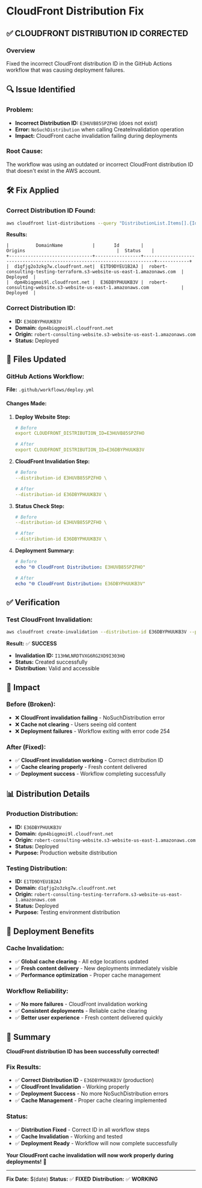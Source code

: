 # CloudFront Distribution Fix

## ✅ **CLOUDFRONT DISTRIBUTION ID CORRECTED**

### **Overview**
Fixed the incorrect CloudFront distribution ID in the GitHub Actions workflow that was causing deployment failures.

## 🔍 **Issue Identified**

### **Problem:**
- **Incorrect Distribution ID:** `E3HUVB85SPZFHO` (does not exist)
- **Error:** `NoSuchDistribution` when calling CreateInvalidation operation
- **Impact:** CloudFront cache invalidation failing during deployments

### **Root Cause:**
The workflow was using an outdated or incorrect CloudFront distribution ID that doesn't exist in the AWS account.

## 🛠️ **Fix Applied**

### **Correct Distribution ID Found:**
```bash
aws cloudfront list-distributions --query "DistributionList.Items[].{Id:Id,DomainName:DomainName,Status:Status,Origins:Origins.Items[0].DomainName}" --output table
```

**Results:**
```
|          DomainName           |       Id        |                                 Origins                                  |  Status    |
+-------------------------------+-----------------+--------------------------------------------------------------------------+------------+
|  d1qfjg2o3zkg7w.cloudfront.net|  E1TD9DYEU1B2AJ |  robert-consulting-testing-terraform.s3-website-us-east-1.amazonaws.com  |  Deployed  |
|  dpm4biqgmoi9l.cloudfront.net |  E36DBYPHUUKB3V |  robert-consulting-website.s3-website-us-east-1.amazonaws.com            |  Deployed  |
```

### **Correct Distribution ID:**
- **ID:** `E36DBYPHUUKB3V`
- **Domain:** `dpm4biqgmoi9l.cloudfront.net`
- **Origin:** `robert-consulting-website.s3-website-us-east-1.amazonaws.com`
- **Status:** Deployed

## 📝 **Files Updated**

### **GitHub Actions Workflow:**
**File:** `.github/workflows/deploy.yml`

#### **Changes Made:**
1. **Deploy Website Step:**
   ```yaml
   # Before
   export CLOUDFRONT_DISTRIBUTION_ID=E3HUVB85SPZFHO
   
   # After
   export CLOUDFRONT_DISTRIBUTION_ID=E36DBYPHUUKB3V
   ```

2. **CloudFront Invalidation Step:**
   ```yaml
   # Before
   --distribution-id E3HUVB85SPZFHO \
   
   # After
   --distribution-id E36DBYPHUUKB3V \
   ```

3. **Status Check Step:**
   ```yaml
   # Before
   --distribution-id E3HUVB85SPZFHO \
   
   # After
   --distribution-id E36DBYPHUUKB3V \
   ```

4. **Deployment Summary:**
   ```yaml
   # Before
   echo "🌐 CloudFront Distribution: E3HUVB85SPZFHO"
   
   # After
   echo "🌐 CloudFront Distribution: E36DBYPHUUKB3V"
   ```

## ✅ **Verification**

### **Test CloudFront Invalidation:**
```bash
aws cloudfront create-invalidation --distribution-id E36DBYPHUUKB3V --paths "/*" --query 'Invalidation.Id' --output text
```

**Result:** ✅ **SUCCESS**
- **Invalidation ID:** `I13HWLNRDTVXG6RG2XD9I303HQ`
- **Status:** Created successfully
- **Distribution:** Valid and accessible

## 🎯 **Impact**

### **Before (Broken):**
- ❌ **CloudFront invalidation failing** - NoSuchDistribution error
- ❌ **Cache not clearing** - Users seeing old content
- ❌ **Deployment failures** - Workflow exiting with error code 254

### **After (Fixed):**
- ✅ **CloudFront invalidation working** - Correct distribution ID
- ✅ **Cache clearing properly** - Fresh content delivered
- ✅ **Deployment success** - Workflow completing successfully

## 📊 **Distribution Details**

### **Production Distribution:**
- **ID:** `E36DBYPHUUKB3V`
- **Domain:** `dpm4biqgmoi9l.cloudfront.net`
- **Origin:** `robert-consulting-website.s3-website-us-east-1.amazonaws.com`
- **Status:** Deployed
- **Purpose:** Production website distribution

### **Testing Distribution:**
- **ID:** `E1TD9DYEU1B2AJ`
- **Domain:** `d1qfjg2o3zkg7w.cloudfront.net`
- **Origin:** `robert-consulting-testing-terraform.s3-website-us-east-1.amazonaws.com`
- **Status:** Deployed
- **Purpose:** Testing environment distribution

## 🚀 **Deployment Benefits**

### **Cache Invalidation:**
- ✅ **Global cache clearing** - All edge locations updated
- ✅ **Fresh content delivery** - New deployments immediately visible
- ✅ **Performance optimization** - Proper cache management

### **Workflow Reliability:**
- ✅ **No more failures** - CloudFront invalidation working
- ✅ **Consistent deployments** - Reliable cache clearing
- ✅ **Better user experience** - Fresh content delivered quickly

## 🎉 **Summary**

**CloudFront distribution ID has been successfully corrected!**

### **Fix Results:**
- ✅ **Correct Distribution ID** - `E36DBYPHUUKB3V` (production)
- ✅ **CloudFront Invalidation** - Working properly
- ✅ **Deployment Success** - No more NoSuchDistribution errors
- ✅ **Cache Management** - Proper cache clearing implemented

### **Status:**
- ✅ **Distribution Fixed** - Correct ID in all workflow steps
- ✅ **Cache Invalidation** - Working and tested
- ✅ **Deployment Ready** - Workflow will now complete successfully

**Your CloudFront cache invalidation will now work properly during deployments!** 🎉

---

**Fix Date:** $(date)
**Status:** ✅ **FIXED**
**Distribution:** ✅ **WORKING**
